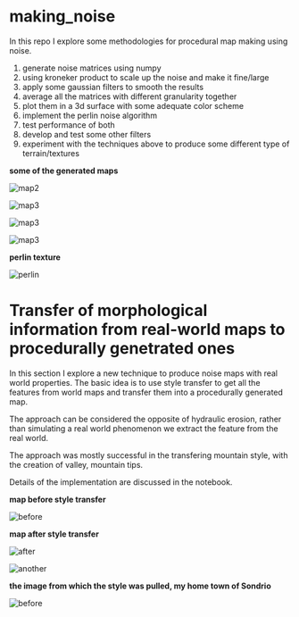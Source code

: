 # making_noise
In this repo I explore some methodologies for procedural map making using noise. 

1. generate noise matrices using numpy 
2. using kroneker product to scale up the noise and make it fine/large
3. apply some gaussian filters to smooth the results
4. average all the matrices with different granularity together 
5. plot them in a 3d surface with some adequate color scheme
6. implement the perlin noise algorithm 
7. test performance of both 
8. develop and test some other filters 
9. experiment with the techniques above to produce some different type of terrain/textures 

__some of the generated maps__

![map2](https://github.com/fmerizzi/making_noise/blob/master/images/simple_noise/Figure%2018.png)

![map3](https://github.com/fmerizzi/making_noise/blob/master/images/simple_noise/Figure%208.png)

![map3](https://github.com/fmerizzi/making_noise/blob/master/images/simple_noise/Figure%2018(1).png)

![map3](https://github.com/fmerizzi/making_noise/blob/master/images/simple_noise/Figure%2014.png)

__perlin texture__

![perlin](https://github.com/fmerizzi/making_noise/blob/master/images/simple_noise/perlin%20structure.png)

# Transfer of morphological information from real-world maps to procedurally genetrated ones

In this section I explore a new technique to produce noise maps with real world properties. The basic idea is to use style transfer to get all the features from world maps and transfer them into a procedurally generated map. 

The approach can be considered the opposite of hydraulic erosion, rather than simulating a real world phenomenon we extract the feature from the real world. 

The approach was mostly successful in the transfering mountain style, with the creation of valley, mountain tips. 

Details of the implementation are discussed in the notebook. 

__map before style transfer__

![before](https://github.com/fmerizzi/making_noise/blob/master/images/file_transfer_noise/before.png)

__map after style transfer__

![after](https://github.com/fmerizzi/making_noise/blob/master/images/file_transfer_noise/after.png)

![another](https://github.com/fmerizzi/making_noise/blob/master/images/file_transfer_noise/another.png)

__the image from which the style was pulled, my home town of Sondrio__

![before](https://github.com/fmerizzi/making_noise/blob/master/images/file_transfer_noise/original.png)
